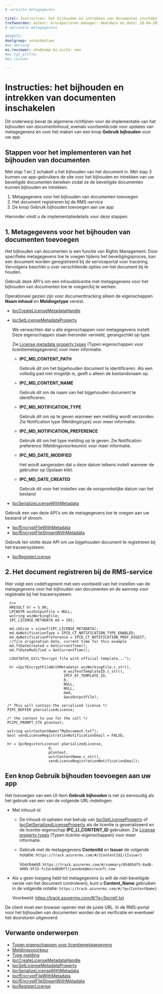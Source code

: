 ```yaml
---
# vereiste metagegevens

titel: Instructies: het bijhouden en intrekken van documenten inschakelen | Beschrijving Azure RMS: Het gebruik van de functie voor het bijhouden van documenten vereist enig inzicht in het beheren van de gekoppelde metagegevens en registratie bij de service.
trefwoorden: auteur: bruceperlerms manager: mbaldwin ms.date: 28-04-2016 ms.topic: artikel ms.prod: azure ms.service: rights-management ms.technology: techgroepidentiteit ms.assetid: 70E10936-7953-49B0-B0DC-A5E7C4772E60
# optionele metagegevens

#ROBOTS:
doelgroep: ontwikkelaar
#ms.devlang:
ms.reviewer: shubhamp ms.suite: ems
#ms.tgt_pltfrm:
#ms.custom:

---
```


# Instructies: het bijhouden en intrekken van documenten inschakelen

Dit onderwerp bevat de algemene richtlijnen voor de implementatie van het bijhouden van documentinhoud, evenals voorbeeldcode voor updates van metagegevens en voor het maken van een knop **Gebruik bijhouden** voor uw app.

## Stappen voor het implementeren van het bijhouden van documenten

Met stap 1 en 2 schakelt u het bijhouden van het document in. Met stap 3 kunnen uw app-gebruikers de site voor het bijhouden en intrekken van uw beveiligde documenten bereiken zodat ze de beveiligde documenten kunnen bijhouden en intrekken.

1. Metagegevens voor het bijhouden van documenten toevoegen
2. Het document registreren bij de RMS-service
3. De knop Gebruik bijhouden toevoegen aan uw app

Hieronder vindt u de implementatiedetails voor deze stappen.

## 1. Metagegevens voor het bijhouden van documenten toevoegen

Het bijhouden van documenten is een functie van Rights Management. Door specifieke metagegevens toe te voegen tijdens het beveiligingsproces, kan een document worden geregistreerd bij de serviceportal voor tracering. Vervolgens beschikt u over verschillende opties om het document bij te houden.

Gebruik deze API's om een inhoudslicentie met metagegevens voor het bijhouden van documenten toe te voegen/bij te werken.


Operationeel gezien zijn voor documenttracking alleen de eigenschappen **Naam inhoud** en **Meldingstype** vereist.


- [IpcCreateLicenseMetadataHandle](/rights-management/sdk/2.1/api/win/functions#msipc_ipccreatelicensemetadatahandle)
- [IpcSetLicenseMetadataProperty](/rights-management/sdk/2.1/api/win/functions#msipc_ipcsetlicensemetadataproperty)

  We verwachten dat u alle eigenschappen voor metagegevens instelt. Deze eigenschappen staan hieronder vermeld, gerangschikt op type.

  Zie [License metadata property types](/rights-management/sdk/2.1/api/win/constants#msipc_license_metadata_property_types) (Typen eigenschappen voor licentiemetagegevens) voor meer informatie.

  - **IPC_MD_CONTENT_PATH**

    Gebruik dit om het bijgehouden document te identificeren. Als een volledig pad niet mogelijk is, geeft u alleen de bestandsnaam op.

  - **IPC_MD_CONTENT_NAME**

    Gebruik dit om de naam van het bijgehouden document te identificeren.

  - **IPC_MD_NOTIFICATION_TYPE**

    Gebruik dit om op te geven wanneer een melding wordt verzonden. Zie Notification type (Meldingstype) voor meer informatie.

  - **IPC_MD_NOTIFICATION_PREFERENCE**

    Gebruik dit om het type melding op te geven. Zie Notification preference (Meldingsvoorkeuren) voor meer informatie.

  - **IPC_MD_DATE_MODIFIED**

    Het wordt aangeraden dat u deze datum telkens instelt wanneer de gebruiker op Opslaan klikt.

  - **IPC_MD_DATE_CREATED**

    Gebruik dit voor het instellen van de oorspronkelijke datum van het bestand

- [IpcSerializeLicenseWithMetadata](/rights-management/sdk/2.1/api/win/functions#msipc_ipcserializelicensemetadata)

Gebruik een van deze API's om de metagegevens toe te voegen aan uw bestand of stroom.

- [IpcfEncryptFileWithMetadata](/rights-management/sdk/2.1/api/win/functions#msipc_ipcfencryptfilewithmetadata)
- [IpcfEncryptFileStreamWithMetadata](/rights-management/sdk/2.1/api/win/functions#msipc_ipcfencryptfilestreamwithmetadata)

Gebruik ten slotte deze API om uw bijgehouden document te registreren bij het traceersysteem.

- [IpcRegisterLicense](/rights-management/sdk/2.1/api/win/functions#msipc_ipcregisterlicense)


## 2. Het document registreren bij de RMS-service

Hier volgt een codefragment met een voorbeeld van het instellen van de metagegevens voor het bijhouden van documenten en de aanroep voor registratie bij het traceersysteem.

      C++
      HRESULT hr = S_OK;
      LPCWSTR wszOutputFile = NULL;
      wstring wszWorkingFile;
      IPC_LICENSE_METADATA md = {0};

      md.cbSize = sizeof(IPC_LICENSE_METADATA);
      md.dwNotificationType = IPCD_CT_NOTIFICATION_TYPE_ENABLED;
      md.dwNotificationPreference = IPCD_CT_NOTIFICATION_PREF_DIGEST;
      //file origination date, current time for this example
      md.ftDateCreated = GetCurrentTime();
      md.ftDateModified = GetCurrentTime();

      LOGSTATUS_EX(L"Encrypt file with official template...");

      hr =IpcfEncryptFileWithMetadata( wszWorkingFile.c_str(),
                               m_wszTestTemplateID.c_str(),
                               IPCF_EF_TEMPLATE_ID,
                               0,
                               NULL,
                               NULL,
                               &md,
                               &wszOutputFile);

     /* This will contain the serialized license */
     PIPC_BUFFER pSerializedLicense;

     /* the context to use for the call */
     PCIPC_PROMPT_CTX pContext;

     wstring wstrContentName(“MyDocument.txt”);
     bool sendLicenseRegistrationNotificationEmail = FALSE;

     hr = IpcRegisterLicense( pSerializedLicense,
                        0,
                        pContext,
                        wstrContentName.c_str(),
                        sendLicenseRegistrationNotificationEmail);

## Een knop **Gebruik bijhouden** toevoegen aan uw app

Het toevoegen van een UI-item **Gebruik bijhouden** is net zo eenvoudig als het gebruik van een van de volgende URL-indelingen:

- Met inhoud-id
  - De inhoud-id ophalen met behulp van [IpcGetLicenseProperty](/rights-management/sdk/2.1/api/win/functions#msipc_ipcgetlicenseproperty) of [IpcGetSerializedLicenseProperty](/rights-management/sdk/2.1/api/win/functions#msipc_ipcgetserializedlicenseproperty) als de licentie is geserialiseerd en de licentie-eigenschap **IPC_LI_CONTENT_ID** gebruiken. Zie [License property types](/rights-management/sdk/2.1/api/win/constants#msipc_license_property_types) (Typen licentie-eigenschappen) voor meer informatie.
  - Gebruik met de metagegevens **ContentId** en **Issuer** de volgende notatie: `https://track.azurerms.com/#/{ContentId}/{Issuer}`

    Voorbeeld: `https://track.azurerms.com/#/summary/05405df5-8ad6-4905-9f15-fc2ecbd8d0f7/janedoe@microsoft.com`

- Als u geen toegang hebt tot metagegevens (u wilt de niet-beveiligde versie van het document controleren), kunt u **Content_Name** gebruiken in de volgende notatie: `https://track.azurerms.com/#/?q={ContentName}`

  Voorbeeld: https://track.azurerms.com/#/?q=Secret!.txt

De client moet een browser openen met de juiste URL. In de RMS-portal voor het bijhouden van documenten worden de en verificatie en eventueel het doorsturen uitgevoerd.

## Verwante onderwerpen

* [Typen eigenschappen voor licentiemetagegevens](/rights-management/sdk/2.1/api/win/constants#msipc_license_metadata_property_types)
* [Meldingsvoorkeur](/rights-management/sdk/2.1/api/win/constants#msipc_notification_preference)
* [Type melding](/rights-management/sdk/2.1/api/win/constants#msipc_notification_type)
* [IpcCreateLicenseMetadataHandle](/rights-management/sdk/2.1/api/win/functions#msipc_ipccreatelicensemetadatahandle)
* [IpcSetLicenseMetadataProperty](/rights-management/sdk/2.1/api/win/functions#msipc_ipcsetlicensemetadataproperty)
* [IpcSerializeLicenseWithMetadata](/rights-management/sdk/2.1/api/win/functions#msipc_ipcserializelicensemetadata)
* [IpcfEncryptFileWithMetadata](/rights-management/sdk/2.1/api/win/functions#msipc_ipcfencryptfilewithmetadata)
* [IpcfEncryptFileStreamWithMetadata](/rights-management/sdk/2.1/api/win/functions#msipc_ipcfencryptfilestreamwithmetadata)
* [IpcRegisterLicense](/rights-management/sdk/2.1/api/win/functions#msipc_ipcregisterlicense)


<!--HONumber=Jun16_HO2-->


